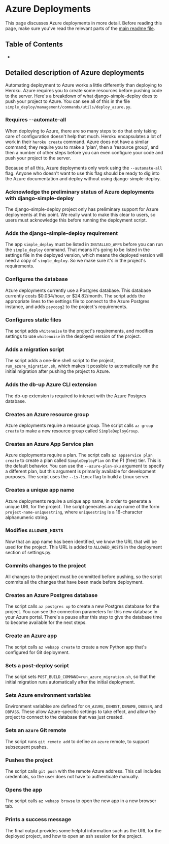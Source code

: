 Azure Deployments
===

This page discusses Azure deployments in more detail. Before reading this page, make sure you've read the relevant parts of the [main readme file](../README.md).

Table of Contents
---

- []()

Detailed description of Azure deployments
---

Automating deployment to Azure works a little differently than deploying to Heroku. Azure requires you to create some resources before pushing code to the server. Here's a breakdown of what django-simple-deploy does to push your project to Azure. You can see all of this in the file `simple_deploy/management/commands/utils/deploy_azure.py`.

### Requires --automate-all

When deploying to Azure, there are so many steps to do that only taking care of configuration doesn't help that much. Heroku encapsulates a lot of work in their `heroku create` command. Azure does not have a similar command; they require you to make a 'plan', then a 'resource group', and then a number of other steps before you can even configure your code and push your project to the server.

Because of all this, Azure deployments only work using the `--automate-all` flag. Anyone who doesn't want to use this flag should be ready to dig into the Azure documentation and deploy without using django-simple-deploy.

### Acknowledge the preliminary status of Azure deployments with django-simple-deploy

The django-simple-deploy project only has preliminary support for Azure deployments at this point. We really want to make this clear to users, so users must acknowledge this before running the deployment script.

### Adds the django-simple-deploy requirement

The app `simple_deploy` must be listed in `INSTALLED_APPS` before you can run the `simple_deploy` command. That means it's going to be listed in the settings file in the deployed version, which means the deployed version will need a copy of `simple_deploy`. So we make sure it's in the project's requirements.

### Configures the database

Azure deployments currently use a Postgres database. This database currently costs $0.034/hour, or $24.82/month. The script adds the appropriate lines to the settings file to connect to the Azure Postgres instance, and adds `psycopg2` to the project's requirements.

### Configures static files

The script adds `whitenoise` to the project's requirements, and modifies settings to use `whitenoise` in the deployed version of the project.

### Adds a migration script

The script adds a one-line shell script to the project, `run_azure_migration.sh`, which makes it possible to automatically run the initial migration after pushing the project to Azure.

### Adds the db-up Azure CLI extension

The db-up extension is required to interact with the Azure Postgres database.

### Creates an Azure resource group

Azure deployments require a resource group. The script calls `az group create` to make a new resource group called `SimpleDeployGroup`.

### Creates an Azure App Service plan

Azure deployments require a plan. The script calls `az appservice plan create` to create a plan called `SimpleDeployPlan` on the F1 (free) tier. This is the default behavior. You can use the `--azure-plan-sku` argument to specify a different plan, but this argument is primarily available for development purposes. The script uses the `--is-linux` flag to build a Linux server.

### Creates a unique app name

Azure deployments require a unique app name, in order to generate a unique URL for the project. The script generates an app name of the form `project-name-uniquestring`, where `uniquestring` is a 16-character alphanumeric string.

### Modifies `ALLOWED_HOSTS`

Now that an app name has been identified, we know the URL that will be used for the project. This URL is added to `ALLOWED_HOSTS` in the deployment section of settings.py.

### Commits changes to the project

All changes to the project must be committed before pushing, so the script commits all the changes that have been made before deployment.

### Creates an Azure Postgres database

The script calls `az postgres up` to create a new Postgres database for the project. You can see the connection parameters for this new database in your Azure portal. There's a pause after this step to give the database time to become available for the next steps.

### Create an Azure app

The script calls `az webapp create` to create a new Python app that's configured for Git deployment.

### Sets a post-deploy script

The script sets `POST_BUILD_COMMAND=run_azure_migration.sh`, so that the initial migration runs automatically after the initial deployment.

### Sets Azure environment variables

Environment variablse are defined for `ON_AZURE`, `DBHOST`, `DBNAME`, `DBUSER`, and `DBPASS`. These allow Azure-specific settings to take effect, and allow the project to connect to the database that was just created.

### Sets an `azure` Git remote

The script runs `git remote add` to define an `azure` remote, to support subsequent pushes.

### Pushes the project

The script calls `git push` with the remote Azure address. This call includes credentials, so the user does not have to authenticate manually.

### Opens the app

The script calls `az webapp browse` to open the new app in a new browser tab.

### Prints a success message

The final output provides some helpful information such as the URL for the deployed project, and how to open an ssh session for the project.
